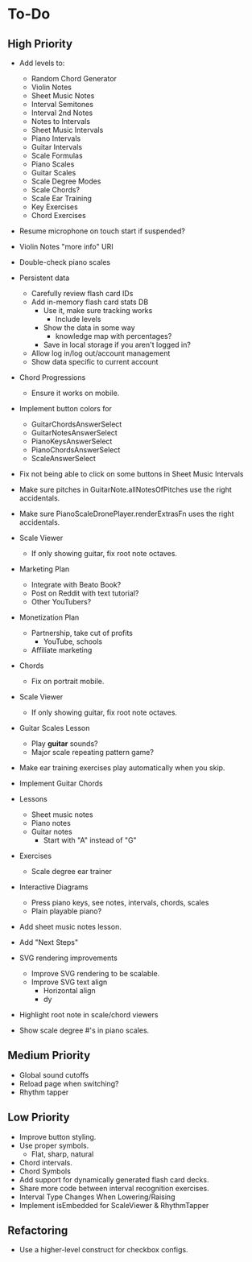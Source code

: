 # To-Do
## High Priority
* Add levels to:
  * Random Chord Generator
  * Violin Notes
  * Sheet Music Notes
  * Interval Semitones
  * Interval 2nd Notes
  * Notes to Intervals
  * Sheet Music Intervals
  * Piano Intervals
  * Guitar Intervals
  * Scale Formulas
  * Piano Scales
  * Guitar Scales
  * Scale Degree Modes
  * Scale Chords?
  * Scale Ear Training
  * Key Exercises
  * Chord Exercises
* Resume microphone on touch start if suspended?
* Violin Notes "more info" URI
* Double-check piano scales
* Persistent data
  * Carefully review flash card IDs
  * Add in-memory flash card stats DB
    * Use it, make sure tracking works
      * Include levels
    * Show the data in some way
      * knowledge map with percentages?
    * Save in local storage if you aren't logged in?
  * Allow log in/log out/account management
  * Show data specific to current account

* Chord Progressions
  * Ensure it works on mobile.
* Implement button colors for
  * GuitarChordsAnswerSelect
  * GuitarNotesAnswerSelect
  * PianoKeysAnswerSelect
  * PianoChordsAnswerSelect
  * ScaleAnswerSelect
* Fix not being able to click on some buttons in Sheet Music Intervals
* Make sure pitches in GuitarNote.allNotesOfPitches use the right accidentals.
* Make sure PianoScaleDronePlayer.renderExtrasFn uses the right accidentals.
* Scale Viewer
  * If only showing guitar, fix root note octaves.
* Marketing Plan
  * Integrate with Beato Book?
  * Post on Reddit with text tutorial?
  * Other YouTubers?
* Monetization Plan
  * Partnership, take cut of profits
    * YouTube, schools
  * Affiliate marketing
* Chords
  * Fix on portrait mobile.
* Scale Viewer
  * If only showing guitar, fix root note octaves.
* Guitar Scales Lesson
  * Play **guitar** sounds?
  * Major scale repeating pattern game?
* Make ear training exercises play automatically when you skip.
* Implement Guitar Chords
* Lessons
  * Sheet music notes
  * Piano notes
  * Guitar notes
    * Start with "A" instead of "G"
* Exercises
  * Scale degree ear trainer
* Interactive Diagrams
  * Press piano keys, see notes, intervals, chords, scales
  * Plain playable piano?
* Add sheet music notes lesson.
* Add "Next Steps"
* SVG rendering improvements
  * Improve SVG rendering to be scalable.
  * Improve SVG text align
    * Horizontal align
    * dy
* Highlight root note in scale/chord viewers
* Show scale degree #'s in piano scales.
## Medium Priority
* Global sound cutoffs
* Reload page when switching?
* Rhythm tapper
## Low Priority
* Improve button styling.
* Use proper symbols.
  * Flat, sharp, natural
* Chord intervals.
* Chord Symbols
* Add support for dynamically generated flash card decks.
* Share more code between interval recognition exercises.
* Interval Type Changes When Lowering/Raising
* Implement isEmbedded for ScaleViewer & RhythmTapper
## Refactoring
* Use a higher-level construct for checkbox configs.